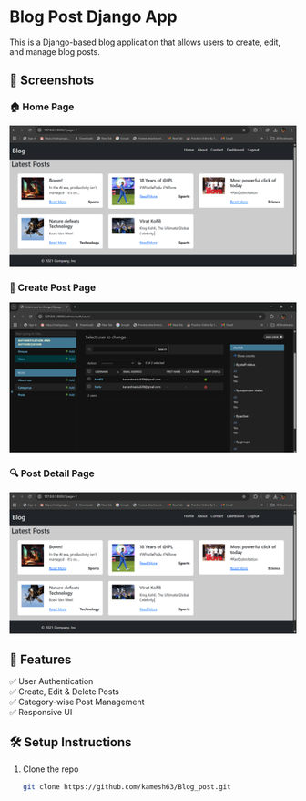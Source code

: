 # Blog Post Django App

This is a Django-based blog application that allows users to create, edit, and manage blog posts.

## 📸 Screenshots

### 🏠 Home Page
![Home Page](blog/images/post.png)

### 📝 Create Post Page
![Create Post](blog/images/admin_panel.png)

### 🔍 Post Detail Page
![Post Detail](blog/images/post.png)

## 🚀 Features
✅ User Authentication  
✅ Create, Edit & Delete Posts  
✅ Category-wise Post Management  
✅ Responsive UI  

## 🛠 Setup Instructions
1. Clone the repo  
   ```bash
   git clone https://github.com/kamesh63/Blog_post.git
